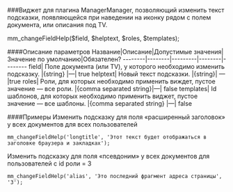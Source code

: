###Виджет для плагина ManagerManager, позволяющий изменить текст подсказки, появляющейся при наведении на иконку рядом с полем документа, или описания под TV.

mm_changeFieldHelp($field, $helptext, $roles, $templates);

####Описание параметров
Название|Описание|Допустимые значения|Значение по умолчанию|Обязателен?
--------|--------|---------|--------|--------
field|	Поле документа (или TV), у которого необходимо изменить подсказку.	|{string}	|—|	true
helptext|	Новый текст подсказки.	|{string}|	—	|true
roles|	Роли, для которых необходимо применить виждет, пустое значение — все роли.	|{comma separated string}|—|	false
templates|	Id шаблонов, для которых необходимо применить виджет, пустое значение — все шаблоны.	|{comma separated string}	|—|	false

####Примеры
Изменить подсказку для поля «расширенный заголовок» у всех документов для всех пользователей
	
	mm_changeFieldHelp('longtitle', 'Этот текст будет отображаться в заголовке браузера и закладках');
Изменить подсказку для поля «псевдоним» у всех документов для пользователей с id роли = 3
	
	mm_changeFieldHelp('alias', 'Это последний фрагмент адреса страницы', '3');